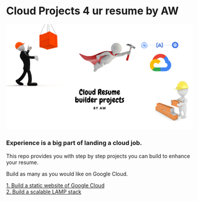 # Cloud Projects 4 ur resume by AW
![header image](./images/Resume%20builder.png)

### Experience is a big part of landing a cloud job.  

This repo provides you with step by step projects you can build to enhance your resume.

Build as many as you would like on Google Cloud.

 [1. Build a static website of Google Cloud](static-website/Instructions.md)  
 [2. Build a scalable LAMP stack](LAMP/Instruction-lampstack.md)

